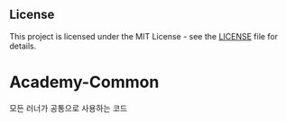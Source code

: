 ## License
This project is licensed under the MIT License - see the [LICENSE](./LICENSE) file for details.

# Academy-Common
모든 러너가 공통으로 사용하는 코드
